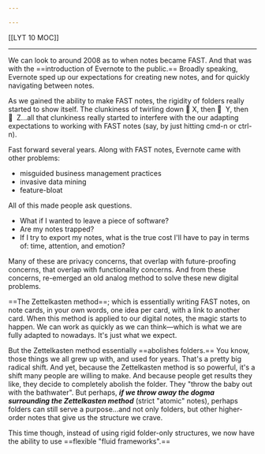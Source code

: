 ```yaml
---

---
```


[[LYT 10 MOC]]

---

We can look to around 2008 as to when notes became FAST. And that was with the ==introduction of Evernote to the public.== Broadly speaking, Evernote sped up our expectations for creating new notes, and for quickly navigating between notes.  
  
As we gained the ability to make FAST notes, the rigidity of folders really started to show itself. The clunkiness of twirling down 📂 X, then 📂  Y, then 📂  Z...all that clunkiness really started to interfere with the our adapting expectations to working with FAST notes (say, by just hitting cmd-n or ctrl-n).   
  
Fast forward several years. Along with FAST notes, Evernote came with other problems: 

-   misguided business management practices
-   invasive data mining
-   feature-bloat

All of this made people ask questions. 

-   What if I wanted to leave a piece of software? 
-   Are my notes trapped?
-   If I try to export my notes, what is the true cost I'll have to pay in terms of: time, attention, and emotion?

Many of these are privacy concerns, that overlap with future-proofing concerns, that overlap with functionality concerns. And from these concerns, re-emerged an old analog method to solve these new digital problems.  
  
==The Zettelkasten method==; which is essentially writing FAST notes, on note cards, in your own words, one idea per card, with a link to another card. When this method is applied to our digital notes, the magic starts to happen. We can work as quickly as we can think—which is what we are fully adapted to nowadays. It's just what we expect.   
  
But the Zettelkasten method essentially ==abolishes folders.== You know, those things we all grew up with, and used for years. That's a pretty big radical shift. And yet, because the Zettelkasten method is so powerful, it's a shift many people are willing to make. And because people get results they like, they decide to completely abolish the folder. They "throw the baby out with the bathwater". But perhaps, **_if we throw away the dogma surrounding the Zettelkasten method_** (strict "atomic" notes), perhaps folders can still serve a purpose...and not only folders, but other higher-order notes that give us the structure we crave.  
  
This time though, instead of using rigid folder-only structures, we now have the ability to use ==flexible "fluid frameworks".==
